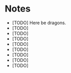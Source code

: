 # Notes

* [TODO] Here be dragons.
* [TODO]
* [TODO]
* [TODO]
* [TODO]
* [TODO]
* [TODO]
* [TODO]
* [TODO]
